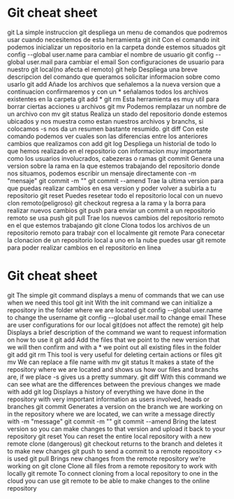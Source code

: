 # Git cheat sheet

git
La simple instruccion git despliega un menu de comandos que podremos usar cuando
necesitemos de esta herramienta
git init
Con el comando init podemos inicializar un repositorio en la carpeta donde estemos situados
git config --global user.name para cambiar el nombre de usuario
git config --global user.mail para cambiar el email
Son configuraciones de usuario para nuestro git local(no afecta el remoto)
git help
Despliega una breve descripcion del comando que queramos solicitar informacion sobre como usarlo
git add 
Añade los archivos que señalemos a la nueva version que a continuacion confirmaremos y con un * señalamos
todos los archivos existentes en la carpeta
git add *
git rm
Esta herramienta es muy util para borrar ciertas acciones u archivos
git mv
Podemos remplazar un nombre de un archivo con mv
git status
Realiza un stado del repositorio donde estemos ubicados y nos muestra como estan nuestros archivos y branchs, si colocamos -s nos da un resumen bastante resumido.
git diff
Con este comando podemos ver cuales son las diferencias entre los anteriores cambios que realizamos con add
git log
Despliega un historial de todo lo que hemos realizado en el repositorio con informacion muy importante
como los usuarios involucrados, cabezeras o ramas
git commit
Genera una version sobre la rama en la que estemos trabajando del repositorio donde nos situamos, podemos escribir un mensaje directamente con -m "mensaje"
git commit -m ""
git commit --amend
Trae la ultima version para que puedas realizar cambios en esa version y poder volver a subirla a tu repositorio
git reset
Puedes resetear todo el repositorio local con un nuevo clon remoto(peligroso)
git checkout
regresa a la rama y la borra para realizar nuevos cambios
git push
para enviar un commit a un repositorio remoto se usa push <direccion>
git pull
Trae los nuevos cambios del repositorio remoto en el que estemos trabajando
git clone
Clona todos los archivos de un repositorio remoto para trabajr con el localmente
git remote
Para conecetar la clonacion de un repositorio local a uno en la nube puedes usar git remote para
poder realizar cambios en el repositorio en linea




# Git cheat sheet

git
The simple git command displays a menu of commands that we can use when
we need this tool
git init
With the init command we can initialize a repository in the folder where we are located
git config --global user.name to change the username
git config --global user.mail to change email
These are user configurations for our local git(does not affect the remote)
git help
Displays a brief description of the command we want to request information on how to use it
git add
Add the files that we point to the new version that we will then confirm and with a * we point out
all existing files in the folder
git add
git rm
This tool is very useful for deleting certain actions or files
git mv
We can replace a file name with mv
git status
It makes a state of the repository where we are located and shows us how our files and branchs are, if we place -s gives us a pretty summary.
git diff
With this command we can see what are the differences between the previous changes we made with add
git log
Displays a history of everything we have done in the repository with very important information
as users involved, heads or branches
git commit
Generates a version on the branch we are working on in the repository where we are located, we can write a message directly with -m "message"
git commit -m ""
git commit --amend
Bring the latest version so you can make changes to that version and upload it back to your repository
git reset
You can reset the entire local repository with a new remote clone (dangerous)
git checkout
returns to the branch and deletes it to make new changes
git push
to send a commit to a remote repository <> is used
git pull
Brings new changes from the remote repository we’re working on
git clone
Clone all files from a remote repository to work with locally
git remote
To connect cloning from a local repository to one in the cloud you can use git remote to
be able to make changes to the online repository